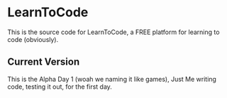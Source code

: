 # LearnToCode
This is the source code for LearnToCode, a FREE platform for learning to code (obviously).

## Current Version
This is the Alpha Day 1 (woah we naming it like games), Just Me writing code, testing it out, for the first day.

